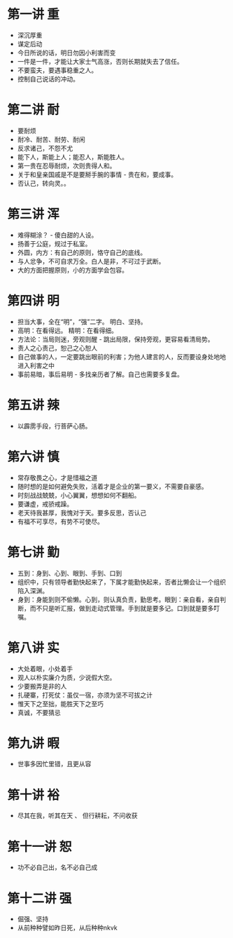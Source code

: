# 第一讲 重
- 深沉厚重
- 谋定后动
- 今日所说的话，明日勿因小利害而变
- 一件是一件，才能让大家士气高涨，否则长期就失去了信任。
- 不要蛮夫，要遇事稳重之人。
- 控制自己说话的冲动。
# 第二讲 耐
- 要耐烦
- 耐冷、耐苦、耐劳、耐闲
- 反求诸己，不怨不尤
- 能下人，斯能上人；能忍人，斯能胜人。
- 第一贵在忍辱耐烦，次则贵得人和。
- 关于和皇亲国戚是不是要掰手腕的事情 - 贵在和，要成事。
- 否认己，转向灵。。
# 第三讲 浑
- 难得糊涂？ - 傻白甜的人设。
- 扬善于公庭，规过于私室。
- 外圆，内方：有自己的原则，恪守自己的底线。
- 与人忿争，不可自求万全。白人是非，不可过于武断。
- 大的方面把握原则，小的方面学会包容。
# 第四讲 明
- 担当大事，全在“明”，“强”二字。 明白、坚持。
- 高明：在看得远。 精明：在看得细。
- 方法论：当局则迷，旁观则醒 - 跳出局限，保持旁观，更容易看清局势。
- 责人之心责己，恕己之心恕人
- 自己做事的人，一定要跳出眼前的利害；为他人建言的人，反而要设身处地地进入利害之中
- 事前易暗，事后易明 - 多找亲历者了解。自己也需要多复盘。

# 第五讲 辣
- 以霹雳手段，行菩萨心肠。


# 第六讲 慎
- 常存敬畏之心，才是惜福之道
- 随时想的是如何避免失败，活着才是企业的第一要义，不需要自豪感。
- 时刻战战兢兢，小心翼翼，想想如何不翻船。
- 要谦虚，戒骄戒躁。
- 老天待我甚厚，我愧对于天。要多反思，否认己
- 有福不可享尽，有势不可使尽。

# 第七讲 勤
- 五到：身到、心到、眼到、手到、口到
- 组织中，只有领导者勤快起来了，下属才能勤快起来，否者比懒会让一个组织陷入深渊。
- 身到：身能到则不偷懒。心到，则认真负责，勤思考。眼到：亲自看，亲自判断，而不只是听汇报，做到走动式管理。手到就是要多记。口到就是要多叮嘱。

# 第八讲 实
- 大处着眼，小处着手
- 观人以朴实廉介为质，少说假大空。
- 少要搬弄是非的人
- 扎硬寨，打死仗：虽仅一宿，亦须为坚不可拔之计
- 惟天下之至拙，能胜天下之至巧
- 真诚，不要猜忌

# 第九讲 暇
- 世事多因忙里错，且更从容

# 第十讲 裕
- 尽其在我，听其在天 、 但行耕耘，不问收获

# 第十一讲 恕
- 功不必自己出，名不必自己成

# 第十二讲 强
- 倔强、坚持
- 从前种种譬如昨日死，从后种种nkvk